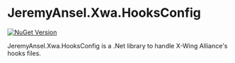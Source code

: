 # JeremyAnsel.Xwa.HooksConfig

[![NuGet Version](https://buildstats.info/nuget/JeremyAnsel.Xwa.HooksConfig)](https://www.nuget.org/packages/JeremyAnsel.Xwa.HooksConfig)

JeremyAnsel.Xwa.HooksConfig is a .Net library to handle X-Wing Alliance's hooks files.

